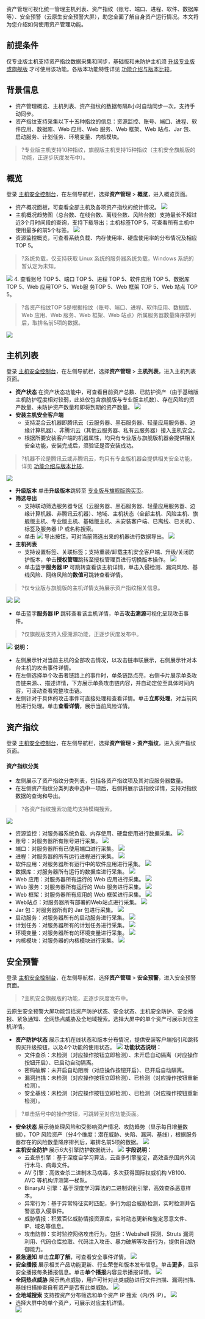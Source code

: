 资产管理可视化统一管理主机列表、资产指纹（账号、端口、进程、软件、数据库等）、安全预警（云原生安全预警大屏），助您全面了解自身资产运行情况。本文将为您介绍如何使用资产管理功能。


## 前提条件
仅专业版主机支持资产指纹数据采集和同步，基础版和未防护主机须 [升级专业版或旗舰版](https://buy.cloud.tencent.com/yunjing) 才可使用该功能。各版本功能特性详见 [功能介绍与版本比较](https://cloud.tencent.com/document/product/296/2222)。

## 背景信息
- 资产管理概览、主机列表、资产指纹的数据每隔8小时自动同步一次，支持手动同步。
- 资产指纹支持采集以下十五种指纹的信息：资源监控、账号、端口、进程、软件应用、数据库、Web 应用、Web 服务、Web 框架、Web 站点、Jar 包、启动服务、计划任务、环境变量、内核模块。
>?专业版主机支持10种指纹，旗舰版主机支持15种指纹（主机安全旗舰版的功能，正逐步灰度发布中）。

## 概览
登录 [主机安全控制台](https://console.cloud.tencent.com/cwp/asset/overview)，在左侧导航栏，选择**资产管理** > **概览**，进入概览页面。
- 资产概况面板，可查看全部主机及各项资产指纹的统计情况。
![](https://main.qcloudimg.com/raw/af5254591de087c8bbd9b070aaa114ea.png)
- 主机概况趋势图（总台数、在线台数、离线台数、风险台数）支持最长不超过近3个月时间段的查询，支持下载导出；主机标签TOP 5，可查看所有主机中使用最多的前5个标签。
![](https://main.qcloudimg.com/raw/45e8848df3bcdc200c9fc8bd84424576.png)
- 资源监控概览，可查看系统负载、内存使用率、硬盘使用率的分布情况及相应TOP 5。
>?系统负载，仅支持获取 Linux 系统的服务器系统负载，Windows 系统的暂认定为未知。
>
![](https://main.qcloudimg.com/raw/0f7c6cd4cf1b10104049fc1f4fa9fe0f.png) 
4. 查看账号 TOP 5、端口 TOP 5、进程 TOP 5、软件应用 TOP 5、数据库 TOP 5、Web 应用TOP 5、Web服 务TOP 5、Web 框架 TOP 5、Web 站点 TOP 5。
>?各资产指纹TOP 5是根据指纹（账号、端口、进程、软件应用、数据库、Web 应用、Web 服务、Web 框架、Web 站点）所属服务器数量降序排列后，取排名前5项的数据。
>
![](https://main.qcloudimg.com/raw/5e1b2926e8f79d0d0abe5620547a4a2b.png)


## 主机列表
登录 [主机安全控制台](https://console.cloud.tencent.com/cwp/asset/machine)，在左侧导航栏，选择**资产管理** > **主机列表**，进入主机列表页面。
- **资产状态**
在资产状态功能中，可查看目前资产总数、已防护资产（由于基础版主机防护程度相对较弱，此处仅包含旗舰版与专业版主机数）、存在风险的资产数量、未防护资产数量和即将到期的资产数量。
![](https://qcloudimg.tencent-cloud.cn/raw/d115ee47dedc4d4b7c05a0c86cc3d10f.png)
- **安装主机安全客户端**
   - 支持混合云机器即腾讯云（云服务器、黑石服务器、轻量应用服务器、边缘计算机器）、非腾讯云（其他云服务器、私有云服务器）接入主机安全。
  - 根据所要安装客户端的机器属性，均只有专业版与旗舰版机器会提供相关安全功能，安装完成后，须验证是否安装成功。
>?机器不论是腾讯云或非腾讯云，均只有专业版机器会提供相关安全功能，详见 [功能介绍与版本比较](https://cloud.tencent.com/document/product/296/2222)。
>
![](https://qcloudimg.tencent-cloud.cn/raw/d6b582954c3592eefdddc976bc3a9a29.png)
- **升级版本**
  单击**升级版本**跳转至 [专业版与旗舰版购买页](https://buy.cloud.tencent.com/yunjing?ADTAG=cwp.buy.pro.bannerbuypro)。
- **筛选导出**
  - 支持联动筛选服务器专区（云服务器、黑石服务器、轻量应用服务器、边缘计算机器、非腾讯云机器）、地域、主机状态（全部主机、风险主机、旗舰版主机、专业版主机、基础版主机、未安装客户端、已离线、已关机）、标签及服务器 IP 或名称搜索。
  - 单击 ![](https://main.qcloudimg.com/raw/8d95063be0c6cb229a33d77aebfba182.png) 导出按钮，可对当前筛选出来的机器进行数据导出。
![](https://main.qcloudimg.com/raw/1ea1b72569040d361cb79a4fd9b5fa11.png)
- **主机列表**
  - 支持设置标签、关联标签；支持重装/卸载主机安全客户端、升级/关闭防护版本，单击**授权管理**跳转至授权管理页进行切换版本操作。
![](https://qcloudimg.tencent-cloud.cn/raw/3f752cf61dc4390a8dc2379334cf11b8.png)  
  - 单击蓝字**服务器 IP** 可跳转查看该主机详情，单击入侵检测、漏洞风险、基线风险、网络风险的**数值**可跳转查看详情。
>?仅专业版与旗舰版的主机详情支持展示资产指纹相关信息。
>
![](https://qcloudimg.tencent-cloud.cn/raw/7056edf4c70e336de11f1c4df23ffd01.png)
![](https://qcloudimg.tencent-cloud.cn/raw/7bff9ac6a3780a57239dc64f81f0c229.png)
 - 单击蓝字**服务器 IP** 跳转查看该主机详情，单击**攻击溯源**可视化呈现攻击事件。
>?仅旗舰版支持入侵溯源功能，正逐步灰度发布中。
>
 ![](https://qcloudimg.tencent-cloud.cn/raw/60bc9be4ab29f829efa5c5b0b4534faa.png)
    **说明：**
   - 左侧展示针对当前主机的全部攻击情况，以攻击链串联展示，右侧展示针对本台主机的攻击事件详情。
   - 在左侧选择单个攻击者链路上的事件时，单条链路点亮，右侧卡片展示单条攻击链来源、、描述详情，下方展示单条攻击链内容，并自动定位至具体时间内容，可滚动查看完整攻击链。
   - 左侧针对于具体的攻击事件可直接处理和查看详情。单击**立即处理**，对当前风险进行处理。单击**查看详情**，展示当前风险详情。

## 资产指纹
登录 [主机安全控制台](https://console.cloud.tencent.com/cwp/asset/fingerprint)，在左侧导航栏，选择**资产管理** > **资产指纹**，进入资产指纹页面。

#### 资产指纹分类
- 左侧展示了资产指纹分类列表，包括各资产指纹项及其对应服务器数量。
- 在左侧资产指纹分类列表中选中一项后，右侧将展示该指纹详情，支持对指纹数据的查询和导出。
>?各资产指纹搜索功能均支持模糊搜索。
>
![](https://qcloudimg.tencent-cloud.cn/raw/44c83814faa77566830f8f879d4dece4.png)
 - 资源监控：对服务器系统负载、内存使用、硬盘使用进行数据采集。
![](https://qcloudimg.tencent-cloud.cn/raw/126c468a06abd83cfbcd17d566a4dc55.png)
 - 账号：对服务器所有账号进行采集。
![](https://qcloudimg.tencent-cloud.cn/raw/ada157e04b39cd2e29c61992225ec0a1.png)
 - 端口：对服务器所有已使用端口进行采集。
![](https://qcloudimg.tencent-cloud.cn/raw/d3de8f9e921e98d897f326b23ffe9fa7.png)
 - 进程：对服务器的所有运行进程进行采集。
![](https://qcloudimg.tencent-cloud.cn/raw/d2dca817863f9ac50a9b288f611ac0d8.png)
 - 软件应用：对服务器所有运行中的软件应用进行采集。
![](https://qcloudimg.tencent-cloud.cn/raw/078c57f2a59312e4e64358c4cf47ba61.png)
 - 数据库：对服务器所有运行的数据库进行采集。
![](https://qcloudimg.tencent-cloud.cn/raw/bf22e8659ff6686f17fa5702c19b274c.png) 
- Web 应用：对服务器所有运行的 Web 应用进行采集。
![](https://qcloudimg.tencent-cloud.cn/raw/66d65488cadbd3de13c880c8c2c4c24a.png)
 - Web 服务：对服务器所有运行的 Web 服务进行采集。
![](https://qcloudimg.tencent-cloud.cn/raw/4d2abf03e0a3798faebfbc87ace8fddd.png)
 - Web 框架：对服务器所有应用的 Web 框架进行采集。
![](https://qcloudimg.tencent-cloud.cn/raw/50ba1d04471de7deaf8310d21561b8a4.png)
 - Web站点：对服务器所有部署的Web站点进行采集。
![](https://qcloudimg.tencent-cloud.cn/raw/208c5f7c4d4b95083949288984283eef.png)
- Jar 包：对服务器所有的 Jar 包进行采集。
![](https://qcloudimg.tencent-cloud.cn/raw/b86c0631e4a9d0261adc29e47259e099.png)
- 启动服务：对服务器所有的启动服务进行采集。
![](https://qcloudimg.tencent-cloud.cn/raw/f514d2886821124b3e39a3f723bc23c5.png)
- 计划任务：对服务器所有的计划任务进行采集。
![](https://qcloudimg.tencent-cloud.cn/raw/0688763a7bb54d0fc12bcf680bf56494.png)
- 环境变量：对服务器所有的环境变量进行采集。
![](https://qcloudimg.tencent-cloud.cn/raw/8f9dba8e4a9457abaa385fea96c69aea.png)
- 内核模块：对服务器的内核模块进行采集。
![](https://qcloudimg.tencent-cloud.cn/raw/207f890cff03d3023b9c7233c961cca1.png)

## 安全预警 
登录 [主机安全控制台](https://console.cloud.tencent.com/cwp/asset/machine)，在左侧导航栏，选择**资产管理** > **安全预警**，进入安全预警页面。
>?主机安全旗舰版的功能，正逐步灰度发布中。
>
云原生安全预警大屏功能包括资产防护状态、安全状态、主机安全防护、安全播报、紧急通知、全网热点威胁及全地域搜索。选择大屏中的单个资产可展示对应主机详情。
- **资产防护状态**
展示主机在线状态和版本分布情况，提供安装客户端指引和跳转购买升级按钮，以及4个功能的使用状态。
![](https://qcloudimg.tencent-cloud.cn/raw/baf20f78d5127c39807420dcde33a310.png)
  **功能状态说明：**
  - 文件查杀：未检测（对应操作按钮立即检测）、未开启自动隔离（对应操作按钮开启）、已启动自动隔离。
  - 密码破解：未开启自动阻断（对应操作按钮开启）、已开启自动隔离。
  - 漏洞扫描：未检测（对应操作按钮立即检测）、已检测（对应操作按钮重新检测）。
  - 安全基线：未检测（对应操作按钮立即检测）、已检测（对应操作按钮重新检测）。
>?单击括号中的操作按钮，可跳转至对应功能页面。
- **安全状态**
展示待处理风险和受影响资产情况、攻防趋势（显示每日增量数据），TOP 风险资产（分4个维度：潜在威胁、失陷、漏洞、基线），根据服务器存在的风险数量降序排列后，取排名前5项的数据。
![](https://qcloudimg.tencent-cloud.cn/raw/b7dcdbb1336026f661e68139c5e77598.png)
- **主机安全防护**
展示6大引擎防护数据统计。
![](https://qcloudimg.tencent-cloud.cn/raw/ea1ca78ca53d94d49dc221f93428b34d.png)
  **字段说明：**
	- 云查杀引擎：基于深度自学习算法，云查多引擎鉴定，高效查杀国内外流行木马、病毒文件。
	- AV 引擎：高效查杀二进制木马病毒，多次获得国际权威机构 VB100、AVC 等机构评测第一梯队。
	- BinaryAI 引擎：基于深度学习算法的二进制识别引擎，高效查杀恶意样本。
	- 异常行为：基于异常特征实时匹配，多行为组合威胁检测，实时检测并告警恶意入侵事件。
	- 威胁情报：积累百亿威胁情报资源库，实时动态更新和鉴定恶意文件、IP、域名等信息。
	- 攻击防御：实时监控网络攻击行为，包括：Webshell 探测、Struts 漏洞利用、代码仓库拉取、代码注入攻击、暴力破解等攻击行为，提供自动防御能力。
- **紧急通知**
单击**立即了解**，可查看安全事件详情。
![](https://qcloudimg.tencent-cloud.cn/raw/670db47db952239b004194e768450140.png)
- **安全播报**
展示相关产品功能更新、行业荣誉和版本发布信息。单击**更多**，显示安全播报每条播报信息。单击**单个播报**内容显示播报详情。
![](https://qcloudimg.tencent-cloud.cn/raw/792ec119cb20c1ed644e833dd9bfd6e5.png)
- **全网热点威胁**
展示热点威胁，用户可针对此类威胁进行文件扫描、漏洞扫描、基线扫描排查自有资产是否有此类威胁。
![](https://qcloudimg.tencent-cloud.cn/raw/2003e9f395f560920b4f778bb5804b04.png)
- **全地域搜索**
支持按资产分布筛选和单个资产 IP 搜索（内/外 IP）。
![](https://qcloudimg.tencent-cloud.cn/raw/8ac1d4e87a4695a8cb693fe7871d4272.png)
- 选择大屏中的单个资产，可展示对应主机详情。                  
![](https://qcloudimg.tencent-cloud.cn/raw/7d8f31f8b1ad7c3835fcf6745ee368f1.png)
